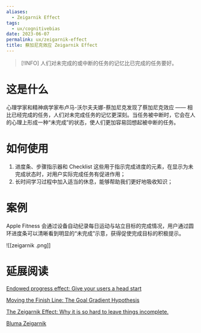 ```yaml
---
aliases:
  - Zeigarnik Effect
tags:
  - ux/cognitivebias
date: 2023-06-07
permalink: ux/zeigarnik-effect
title: 蔡加尼克效应 Zeigarnik Effect
---
```

> [!INFO] 人们对未完成的或中断的任务的记忆比已完成的任务要好。

# 这是什么

心理学家和精神病学家布卢马-沃尔夫夫娜-蔡加尼克发现了蔡加尼克效应 —— 相比已经完成的任务，人们对未完成任务的记忆更深刻。当任务被中断时，它会在人的心理上形成一种“未完成”的状态，使人们更加容易回想起被中断的任务。

# 如何使用

1. 进度条、步骤指示器和 Checklist 这些用于指示完成进度的元素，在显示为未完成状态时，对用户实际完成任务有促进作用；  
2. 长时间学习过程中加入适当的休息，能够帮助我们更好地吸收知识；

# 案例

Apple Fitness 会通过设备自动纪录每日运动与站立目标的完成情况，用户通过圆环进度条可以清晰看到明显的“未完成”示意，获得促使完成目标的积极提示。

![[zeigarnik .png]]

# 延展阅读

[Endowed progress effect: Give your users a head start](https://uxdesign.cc/endowed-progress-effect-give-your-users-a-head-start-97d52d8b0396)

[Moving the Finish Line: The Goal Gradient Hypothesis](https://fs.blog/2016/10/goal-gradient-hypothesis/)

[The Zeigarnik Effect: Why it is so hard to leave things incomplete.](https://medium.com/coffee-and-junk/design-psychology-zeigarnik-effect-a53688b7f6d1)

[Bluma Zeigarnik](https://en.wikipedia.org/wiki/Bluma_Zeigarnik)